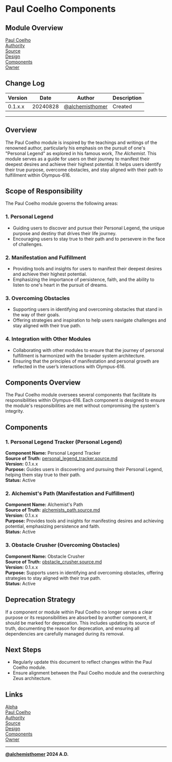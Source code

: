 # Paul Coelho Components

## Module Overview
[Paul Coelho](README.md)  
[Authority](../zeus/zeus.components.md)  
[Source](paul_coelho.source.md)  
[Design](paul_coelho.design.md)  
[Components](paul_coelho.components.md)  
[Owner](https://github.com/alchemisthomer)  

## Change Log

| Version   | Date       | Author                                                   | Description   |
|-----------|------------|----------------------------------------------------------|---------------|
| 0.1.x.x   | 20240828   | [@alchemisthomer](https://github.com/alchemisthomer)     | Created       

---

## Overview

The Paul Coelho module is inspired by the teachings and writings of the renowned author, particularly his emphasis on the pursuit of one's "Personal Legend" as explored in his famous work, *The Alchemist*. This module serves as a guide for users on their journey to manifest their deepest desires and achieve their highest potential. It helps users identify their true purpose, overcome obstacles, and stay aligned with their path to fulfillment within Olympus-616.

## Scope of Responsibility

The Paul Coelho module governs the following areas:

### 1. **Personal Legend**
   - Guiding users to discover and pursue their Personal Legend, the unique purpose and destiny that drives their life journey.
   - Encouraging users to stay true to their path and to persevere in the face of challenges.

### 2. **Manifestation and Fulfillment**
   - Providing tools and insights for users to manifest their deepest desires and achieve their highest potential.
   - Emphasizing the importance of persistence, faith, and the ability to listen to one's heart in the pursuit of dreams.

### 3. **Overcoming Obstacles**
   - Supporting users in identifying and overcoming obstacles that stand in the way of their goals.
   - Offering strategies and inspiration to help users navigate challenges and stay aligned with their true path.

### 4. **Integration with Other Modules**
   - Collaborating with other modules to ensure that the journey of personal fulfillment is harmonized with the broader system architecture.
   - Ensuring that the principles of manifestation and personal growth are reflected in the user’s interactions with Olympus-616.

## Components Overview

The Paul Coelho module oversees several components that facilitate its responsibilities within Olympus-616. Each component is designed to ensure the module's responsibilities are met without compromising the system's integrity.

## Components

### 1. Personal Legend Tracker (Personal Legend)
   **Component Name:** Personal Legend Tracker  
   **Source of Truth:** [personal_legend_tracker.source.md](../paul_coelho/personal_legend_tracker.source.md)  
   **Version:** 0.1.x.x  
   **Purpose:** Guides users in discovering and pursuing their Personal Legend, helping them stay true to their path.  
   **Status:** Active

### 2. Alchemist's Path (Manifestation and Fulfillment)
   **Component Name:** Alchemist's Path  
   **Source of Truth:** [alchemists_path.source.md](../paul_coelho/alchemists_path.source.md)  
   **Version:** 0.1.x.x  
   **Purpose:** Provides tools and insights for manifesting desires and achieving potential, emphasizing persistence and faith.  
   **Status:** Active

### 3. Obstacle Crusher (Overcoming Obstacles)
   **Component Name:** Obstacle Crusher  
   **Source of Truth:** [obstacle_crusher.source.md](../paul_coelho/obstacle_crusher.source.md)  
   **Version:** 0.1.x.x  
   **Purpose:** Supports users in identifying and overcoming obstacles, offering strategies to stay aligned with their true path.  
   **Status:** Active

## Deprecation Strategy

If a component or module within Paul Coelho no longer serves a clear purpose or its responsibilities are absorbed by another component, it should be marked for deprecation. This includes updating its source of truth, documenting the reason for deprecation, and ensuring all dependencies are carefully managed during its removal.

## Next Steps

- Regularly update this document to reflect changes within the Paul Coelho module.
- Ensure alignment between the Paul Coelho module and the overarching Zeus architecture.

## Links
[Alpha](../../README.md)  
[Paul Coelho](README.md)  
[Authority](https://github.com/alchemisthomer)  
[Source](paul_coelho.source.md)  
[Design](paul_coelho.design.md)  
[Components](paul_coelho.components.md)  
[Owner](https://github.com/alchemisthomer)
***
**[@alchemisthomer](https://github.com/alchemisthomer)
2024 A.D.**
